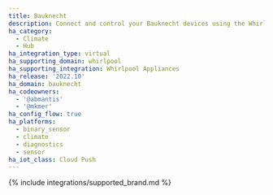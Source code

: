 ```yaml
---
title: Bauknecht
description: Connect and control your Bauknecht devices using the Whirlpool Appliances integration
ha_category:
  - Climate
  - Hub
ha_integration_type: virtual
ha_supporting_domain: whirlpool
ha_supporting_integration: Whirlpool Appliances
ha_release: '2022.10'
ha_domain: bauknecht
ha_codeowners:
  - '@abmantis'
  - '@mkmer'
ha_config_flow: true
ha_platforms:
  - binary_sensor
  - climate
  - diagnostics
  - sensor
ha_iot_class: Cloud Push
---
```


{% include integrations/supported_brand.md %}
